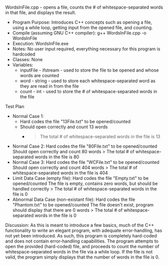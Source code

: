 WordsInFile.cpp - opens a file, counts the # of whitespace-separated words in that file, and displays the result.

- Program Purpose:
		Introduces C++ concepts such as opening a file, using a while loop, getting
		input from the opened file, and counting.
- Compile (assuming GNU C++ compiler): g++ WordsInFile.cpp -o WordsInFile
- Execution: WordsInFile.exe
- Notes: No user input required, everything necessary for this program is hardcoded
- Classes: None
- Variables:
	- inputFile - ifstream - used to store the file to be opened and whose words
					are counted
	- word - string - used to store each whitespace-separated word as they are 
					read in from the file
	- count - int - used to store the # of whitespace-separated words in the file

Test Plan
- Normal Case 1:
	- Hard codes the file "13File.txt" to be opened/counted
	- Should open correctly and count 13 words
		- > The total # of whitespace-separated words in the file is 13
- Normal Case 2:
		Hard codes the file "80File.txt" to be opened/counted
		Should open correctly and count 80 words
		> The total # of whitespace-separated words in the file is 80
- Normal Case 3:
		Hard codes the file "WCFile.txt" to be opened/counted
		Should open correctly and count 404 words
		> The total # of whitespace-separated words in the file is 404
- Limit Data Case (empty file):
		Hard codes the file "Empty.txt" to be opened/counted
		The file is empty, contains zero words, but should be handled correctly
		> The total # of whitespace-separated words in the file is 0
- Abnormal Data Case (non-existant file):
		Hard codes the file "Phantom.txt" to be opened/counted
		The file doesn't exist, program should display that there are 0 words
		> The total # of whitespace-separated words in the file is 0

Discussion:
		As this is meant to introduce a few basics, much of the C++ functionality to 
		write an elegant program, with adequate error-handling, has not yet been
		introduced.  As such, this program is completely hard-coded and does not
		contain error-handling capabilities.
		The program attempts to open the provided (hard-coded) file, and proceeds
		to count the number of whitespace-separated words in the file via a while
		loop.
		If the file is not valid, the program simply displays that the number of 
		words in the file is 0.
